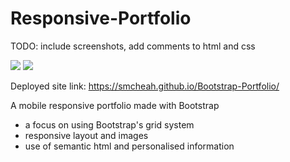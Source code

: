 # Responsive-Portfolio
TODO: include screenshots, add comments to html and css

![](https://media.giphy.com/media/gFQQPPHSGATLOIaWDr/giphy.gif)
![](https://i.gyazo.com/0d5df3a122e16bb705619d8ace55be9d.gif)

Deployed site link: https://smcheah.github.io/Bootstrap-Portfolio/

A mobile responsive portfolio made with Bootstrap
- a focus on using Bootstrap's grid system
- responsive layout and images
- use of semantic html and personalised information
